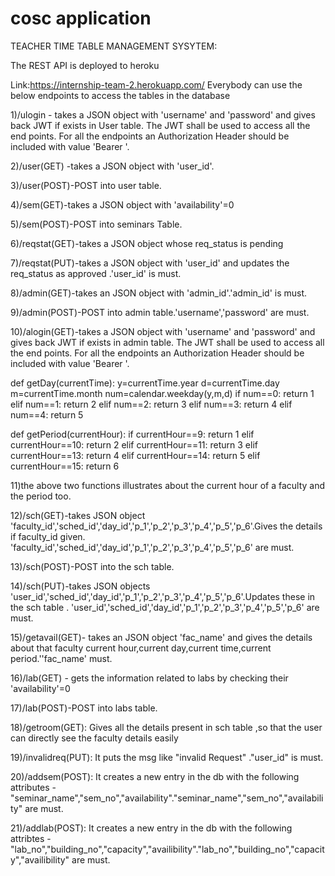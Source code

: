 # cosc application
TEACHER TIME TABLE MANAGEMENT SYSYTEM:

The REST API is deployed to heroku

Link:https://internship-team-2.herokuapp.com/
Everybody can use the below endpoints to access the tables in the database

1)/ulogin - takes a JSON object with 'username' and 'password' and gives back JWT if exists in User table. The JWT shall be used to access all the end points. For all the endpoints an Authorization Header should be included with value 'Bearer '.

2)/user(GET) -takes a JSON object with 'user_id'.

3)/user(POST)-POST into user table.

4)/sem(GET)-takes a JSON object with 'availability'=0

5)/sem(POST)-POST into seminars Table.

6)/reqstat(GET)-takes a JSON object whose req_status is pending

7)/reqstat(PUT)-takes a JSON object with 'user_id' and updates the req_status as approved .'user_id' is must.

8)/admin(GET)-takes an JSON object with 'admin_id'.'admin_id' is must.

9)/admin(POST)-POST into admin table.'username','password' are must.

10)/alogin(GET)-takes a JSON object with 'username' and 'password' and gives back JWT if exists in admin table. The JWT shall be used to access all the end points. For all the endpoints an Authorization Header should be included with value 'Bearer '.

def getDay(currentTime): y=currentTime.year d=currentTime.day m=currentTime.month num=calendar.weekday(y,m,d) if num==0: return 1 elif num==1: return 2 elif num==2: return 3 elif num==3: return 4 elif num==4: return 5

def getPeriod(currentHour): if currentHour==9: return 1 elif currentHour==10: return 2 elif currentHour==11: return 3 elif currentHour==13: return 4 elif currentHour==14: return 5 elif currentHour==15: return 6

11)the above two functions illustrates about the current hour of a faculty and the period too.

12)/sch(GET)-takes JSON object 'faculty_id','sched_id','day_id','p_1','p_2','p_3','p_4','p_5','p_6'.Gives the details if faculty_id given. 'faculty_id','sched_id','day_id','p_1','p_2','p_3','p_4','p_5','p_6' are must.

13)/sch(POST)-POST into the sch table.

14)/sch(PUT)-takes JSON objects 'user_id','sched_id','day_id','p_1','p_2','p_3','p_4','p_5','p_6'.Updates these in the sch table . 'user_id','sched_id','day_id','p_1','p_2','p_3','p_4','p_5','p_6' are must.

15)/getavail(GET)- takes an JSON object 'fac_name' and gives the details about that faculty current hour,current day,current time,current period.''fac_name' must.

16)/lab(GET) - gets the information related to labs by checking their 'availability'=0

17)/lab(POST)-POST into labs table.

18)/getroom(GET): Gives all the details present in sch table ,so that the user can directly see the faculty details easily

19)/invalidreq(PUT): It puts the msg like "invalid Request" ."user_id" is must.

20)/addsem(POST): It creates a new entry in the db with the following attributes -"seminar_name","sem_no","availability"."seminar_name","sem_no","availability" are must.

21)/addlab(POST): It creates a new entry in the db with the following attribtes -     "lab_no","building_no","capacity","availibility"."lab_no","building_no","capacity","availibility" are must.
